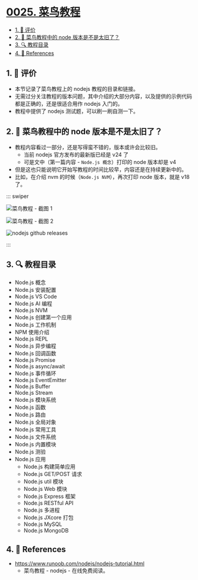 # [0025. 菜鸟教程](https://github.com/tnotesjs/TNotes.nodejs/tree/main/notes/0025.%20%E8%8F%9C%E9%B8%9F%E6%95%99%E7%A8%8B)

<!-- region:toc -->

- [1. 🫧 评价](#1--评价)
- [2. 🤔 菜鸟教程中的 node 版本是不是太旧了？](#2--菜鸟教程中的-node-版本是不是太旧了)
- [3. 🔍 教程目录](#3--教程目录)
- [4. 🔗 References](#4--references)

<!-- endregion:toc -->

## 1. 🫧 评价

- 本节记录了菜鸟教程上的 nodejs 教程的目录和链接。
- 无需过分关注教程的版本问题，其中介绍的大部分内容，以及提供的示例代码都是正确的，还是很适合用作 nodejs 入门的。
- 教程中提供了 nodejs 测试题，可以刷一刷自测一下。

## 2. 🤔 菜鸟教程中的 node 版本是不是太旧了？

- 教程内容看过一部分，还是写得蛮不错的，版本或许会比较旧。
  - 当前 nodejs 官方发布的最新版已经是 v24 了
  - 可是文中（第一篇内容 - `Node.js 概念`）打印的 node 版本却是 v4
- 但是这也只能说明它开始写教程的时间比较早，内容还是在持续更新中的。
- 比如，在介绍 nvm 的时候（`Node.js NVM`），再次打印 node 版本，就是 v18 了。

::: swiper

![菜鸟教程 - 截图 1](https://cdn.jsdelivr.net/gh/tnotesjs/imgs@main/2025-09-04-21-00-44.png)

![菜鸟教程 - 截图 2](https://cdn.jsdelivr.net/gh/tnotesjs/imgs@main/2025-09-04-21-05-49.png)

![nodejs github releases](https://cdn.jsdelivr.net/gh/tnotesjs/imgs@main/2025-09-04-21-01-53.png)

:::

## 3. 🔍 教程目录

- Node.js 概念
- Node.js 安装配置
- Node.js VS Code
- Node.js AI 编程
- Node.js NVM
- Node.js 创建第一个应用
- Node.js 工作机制
- NPM 使用介绍
- Node.js REPL
- Node.js 异步编程
- Node.js 回调函数
- Node.js Promise
- Node.js async/await
- Node.js 事件循环
- Node.js EventEmitter
- Node.js Buffer
- Node.js Stream
- Node.js 模块系统
- Node.js 函数
- Node.js 路由
- Node.js 全局对象
- Node.js 常用工具
- Node.js 文件系统
- Node.js 内置模块
- Node.js 测验
- Node.js 应用
  - Node.js 构建简单应用
  - Node.js GET/POST 请求
  - Node.js util 模块
  - Node.js Web 模块
  - Node.js Express 框架
  - Node.js RESTful API
  - Node.js 多进程
  - Node.js JXcore 打包
  - Node.js MySQL
  - Node.js MongoDB

## 4. 🔗 References

- https://www.runoob.com/nodejs/nodejs-tutorial.html
  - 菜鸟教程 - nodejs - 在线免费阅读。
